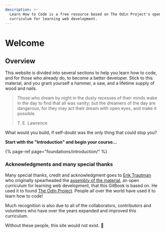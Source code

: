 ```yaml
---
description: >-
  Learn How to Code is a free resource based on The Odin Project's open
  curriculum for learning web development.
---
```


# Welcome

## Overview

This website is divided into several sections to help you learn how to code, and for those who already do, to become a better developer. Stick to this material, and you grant yourself a hammer, a saw, and a lifetime supply of wood and nails.

> Those who dream by night in the dusty recesses of their minds wake in the day to find that all was vanity; but the dreamers of the day are dangerous, for they may act their dream with open eyes, and make it possible.  
>   
> T. E. Lawrence

What would you build, if self-doubt was the only thing that could stop you?

**Start with the "Introduction" and begin your course...**

{% page-ref page="foundations/introduction/" %}

### Acknowledgments and many special thanks

Many special thanks, credit and acknowledgment goes to [Erik Trautman](https://github.com/eriktrautman) who originally spearheaded the [assembly of the material](https://github.com/TheOdinProject/curriculum), an open curriculum for learning web development, that this GitBook is based on. He used it to found [The Odin Project](https://www.theodinproject.com/). People all over the world have used it to learn how to code!

Much recognition is also due to all of the collaborators, contributors and volunteers who have over the years expanded and improved this curriculum.

Without these people, this site would not exist. 🙏

